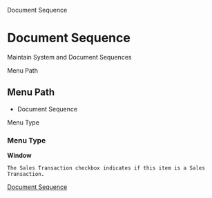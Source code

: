 
Document Sequence
# Document Sequence


Maintain System and Document Sequences

Menu Path
## Menu Path



- Document Sequence

Menu Type
### Menu Type

**Window**

```
The Sales Transaction checkbox indicates if this item is a Sales Transaction.
```

[Document Sequence](../../functional-guide/window/window-document-sequence.md)
